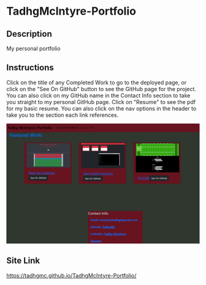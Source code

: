 # TadhgMcIntyre-Portfolio

## Description
My personal portfolio

## Instructions
Click on the title of any Completed Work to go to the deployed page, or click on the "See On GitHub" button to see the GitHub page for the project. You can also click on my GitHub name in the Contact Info section to take you straight to my personal GitHub page. Click on "Resume" to see the pdf for my basic resume. You can also click on the nav options in the header to take you to the section each link references.

![ScreenShot](./src/assets/images/reactPort.PNG)

## Site Link
https://tadhgmc.github.io/TadhgMcIntyre-Portfolio/
